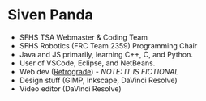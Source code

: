 <h1>Siven Panda</h1>
<ul>
<li>SFHS TSA Webmaster & Coding Team
<li>SFHS Robotics (FRC Team 2359) Programming Chair
<li>Java and JS primarily, learning C++, C, and Python.
<li>User of VSCode, Eclipse, and NetBeans.
  <li>Web dev (<a href="https://flyretrograde.com" target="_blank">Retrograde</a>) - <i> NOTE: IT IS FICTIONAL</i>
<li>Design stuff (GIMP, Inkscape, DaVinci Resolve)
<li>Video editor (DaVinci Resolve)
</ul>
